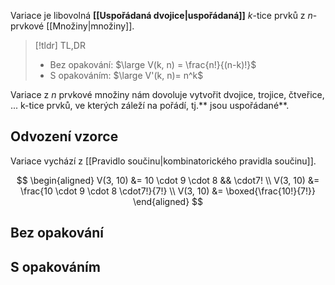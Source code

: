 Variace je libovolná **[[Uspořádaná dvojice|uspořádaná]]** $k$-tice prvků z $n$-prvkové [[Množiny|množiny]].

>[!tldr] TL,DR
> - Bez opakování: $\large V(k, n) = \frac{n!}{(n-k)!}$
> - S opakováním: $\large V'(k, n)= n^k$

Variace z $n$ prvkové množiny nám dovoluje vytvořit dvojice, trojice, čtveřice, ... k-tice prvků, ve kterých záleží na pořádí, tj.** jsou uspořádané**.

## Odvození vzorce
Variace vychází z [[Pravidlo součinu|kombinatorického pravidla součinu]].

$$
\begin{aligned}
	V(3, 10) &= 10 \cdot 9 \cdot 8 && \cdot7! \\
	V(3, 10) &= \frac{10 \cdot 9 \cdot 8 \cdot7!}{7!} \\
	V(3, 10) &= \boxed{\frac{10!}{7!}}
\end{aligned}
$$

## Bez opakování

## S opakováním
